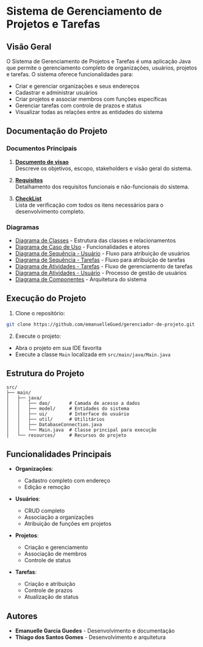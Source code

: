 # Sistema de Gerenciamento de Projetos e Tarefas

## Visão Geral
O Sistema de Gerenciamento de Projetos e Tarefas é uma aplicação Java que permite o gerenciamento completo de organizações, usuários, projetos e tarefas. O sistema oferece funcionalidades para:

- Criar e gerenciar organizações e seus endereços
- Cadastrar e administrar usuários
- Criar projetos e associar membros com funções específicas
- Gerenciar tarefas com controle de prazos e status
- Visualizar todas as relações entre as entidades do sistema

## Documentação do Projeto

### Documentos Principais
1. **[Documento de visao](https://github.com/emanuelleGued/gerenciador-de-projeto/blob/main/Documento%20de%20vis%C3%A3o.md)**  
   Descreve os objetivos, escopo, stakeholders e visão geral do sistema.

2. **[Requisitos](https://github.com/emanuelleGued/gerenciador-de-projeto/blob/main/requisitos.md)**  
   Detalhamento dos requisitos funcionais e não-funcionais do sistema.

3. **[CheckList](https://github.com/emanuelleGued/gerenciador-de-projeto/blob/main/checklist.md)**  
   Lista de verificação com todos os itens necessários para o desenvolvimento completo.


### Diagramas
- [Diagrama de Classes](https://github.com/emanuelleGued/gerenciador-de-projeto/blob/main/Diagrama%20de%20classe.pdf) - Estrutura das classes e relacionamentos
- [Diagrama de Caso de Uso](https://github.com/emanuelleGued/gerenciador-de-projeto/blob/main/Diagrama%20de%20caso%20de%20uso.pdf) - Funcionalidades e atores
- [Diagrama de Sequência - Usuário](https://github.com/emanuelleGued/gerenciador-de-projeto/blob/main/Diagrama%20de%20sequ%C3%AAncia%20-%20Usu%C3%A1rio.pdf) - Fluxo para atribuição de usuários
- [Diagrama de Sequência - Tarefas](https://github.com/emanuelleGued/gerenciador-de-projeto/blob/main/Diagrama%20de%20sequ%C3%AAncia%20-%20Atribui%C3%A7%C3%A3o%20de%20Task%20a%20Usu%C3%A1rio%20em%20Projeto.pdf) - Fluxo para atribuição de tarefas
- [Diagrama de Atividades - Tarefas](https://github.com/emanuelleGued/gerenciador-de-projeto/blob/main/Diagrama%20de%20atividades%20-%20Gerenciamento%20de%20Tarefas%20em%20um%20Projeto.pdf) - Fluxo de gerenciamento de tarefas
- [Diagrama de Atividades - Usuário](https://github.com/emanuelleGued/gerenciador-de-projeto/blob/main/Diagrama%20de%20atividades%20-%20Gerenciamento%20de%20Usu%C3%A1rio.pdf) - Processo de gestão de usuários
- [Diagrama de Componentes](https://github.com/emanuelleGued/gerenciador-de-projeto/blob/main/Component%20Diagram.png) - Arquitetura do sistema 

## Execução do Projeto

1. Clone o repositório:
```bash
git clone https://github.com/emanuelleGued/gerenciador-de-projeto.git
```

2. Execute o projeto:
- Abra o projeto em sua IDE favorita
- Execute a classe `Main` localizada em `src/main/java/Main.java`

## Estrutura do Projeto
```
src/
├── main/
│   ├── java/
│   │   ├── dao/       # Camada de acesso a dados
│   │   ├── model/     # Entidades do sistema
│   │   ├── ui/        # Interface do usuário
│   │   ├── util/      # Utilitários
│   │   ├── DatabaseConnection.java
│   │   └── Main.java  # Classe principal para execução
│   └── resources/     # Recursos do projeto
```

## Funcionalidades Principais
- **Organizações**:
  - Cadastro completo com endereço
  - Edição e remoção

- **Usuários**:
  - CRUD completo
  - Associação a organizações
  - Atribuição de funções em projetos

- **Projetos**:
  - Criação e gerenciamento
  - Associação de membros
  - Controle de status

- **Tarefas**:
  - Criação e atribuição
  - Controle de prazos
  - Atualização de status

## Autores
* **Emanuelle Garcia Guedes** - Desenvolvimento e documentação
* **Thiago dos Santos Gomes** - Desenvolvimento e arquitetura
